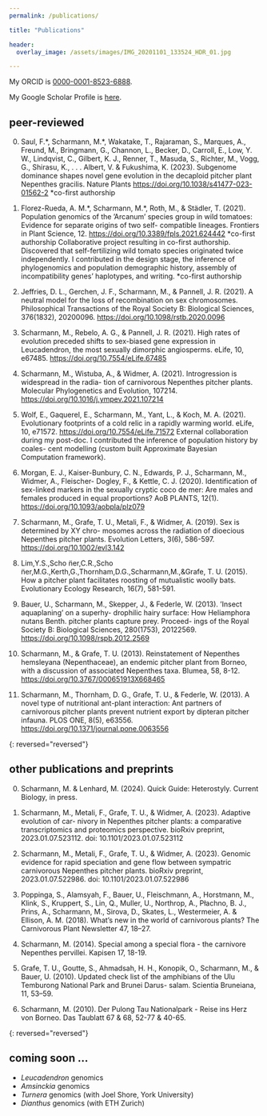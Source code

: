 ```yaml
---
permalink: /publications/

title: "Publications"

header:
  overlay_image: /assets/images/IMG_20201101_133524_HDR_01.jpg

---
```



My ORCID is [0000-0001-8523-6888](https://orcid.org/0000-0001-8523-6888).

My Google Scholar Profile is [here](https://scholar.google.com/citations?user=54kSTFkAAAAJ&hl=en).

## peer-reviewed

0. Saul, F.\*, Scharmann, M.\*, Wakatake, T., Rajaraman, S., Marques, A., Freund, M., Bringmann, G., Channon, L., Becker, D., Carroll, E., Low, Y. W., Lindqvist, C., Gilbert, K. J., Renner, T., Masuda, S., Richter, M., Vogg, G., Shirasu, K., . . . Albert, V. & Fukushima, K. (2023). Subgenome dominance shapes novel gene evolution in the decaploid pitcher plant Nepenthes gracilis. Nature Plants https://doi.org/10.1038/s41477-023-01562-2
 \*co-first authorship 

0. Florez-Rueda, A. M.\*, Scharmann, M.\*, Roth, M., & Städler, T. (2021). Population genomics of the ’Arcanum’ species group in wild tomatoes: Evidence for separate origins of two self- compatible lineages. Frontiers in Plant Science, 12. https://doi.org/10.3389/fpls.2021.624442 *co-first authorship Collaborative project resulting in co-first authorship. Discovered that self-fertilizing wild tomato species originated twice independently. I contributed in the design stage, the inference of phylogenomics and population demographic history, assembly of incompatibility genes’ haplotypes, and writing.
 \*co-first authorship 

0. Jeffries, D. L., Gerchen, J. F., Scharmann, M., & Pannell, J. R. (2021). A neutral model for the loss of recombination on sex chromosomes. Philosophical Transactions of the Royal Society B: Biological Sciences, 376(1832), 20200096. https://doi.org/10.1098/rstb.2020.0096

0. Scharmann, M., Rebelo, A. G., & Pannell, J. R. (2021). High rates of evolution preceded shifts to sex-biased gene expression in Leucadendron, the most sexually dimorphic angiosperms. eLife, 10, e67485. https://doi.org/10.7554/eLife.67485

0. Scharmann, M., Wistuba, A., & Widmer, A. (2021). Introgression is widespread in the radia- tion of carnivorous Nepenthes pitcher plants. Molecular Phylogenetics and Evolution, 107214. https://doi.org/10.1016/j.ympev.2021.107214

0. Wolf, E., Gaquerel, E., Scharmann, M., Yant, L., & Koch, M. A. (2021). Evolutionary footprints of a cold relic in a rapidly warming world. eLife, 10, e71572. https://doi.org/10.7554/eLife.71572 External collaboration during my post-doc. I contributed the inference of population history by coales- cent modelling (custom built Approximate Bayesian Computation framework).

0. Morgan, E. J., Kaiser-Bunbury, C. N., Edwards, P. J., Scharmann, M., Widmer, A., Fleischer- Dogley, F., & Kettle, C. J. (2020). Identification of sex-linked markers in the sexually cryptic coco de mer: Are males and females produced in equal proportions? AoB PLANTS, 12(1). https://doi.org/10.1093/aobpla/plz079

0. Scharmann, M., Grafe, T. U., Metali, F., & Widmer, A. (2019). Sex is determined by XY chro- mosomes across the radiation of dioecious Nepenthes pitcher plants. Evolution Letters, 3(6), 586-597. https://doi.org/10.1002/evl3.142

0. Lim,Y.S.,Scho ̈ner,C.R.,Scho ̈ner,M.G.,Kerth,G.,Thornham,D.G.,Scharmann,M.,&Grafe, T. U. (2015). How a pitcher plant facilitates roosting of mutualistic woolly bats. Evolutionary Ecology Research, 16(7), 581-591.

0. Bauer, U., Scharmann, M., Skepper, J., & Federle, W. (2013). ’Insect aquaplaning’ on a superhy- drophilic hairy surface: How Heliamphora nutans Benth. pitcher plants capture prey. Proceed- ings of the Royal Society B: Biological Sciences, 280(1753), 20122569. https://doi.org/10.1098/rspb.2012.2569

0. Scharmann, M., & Grafe, T. U. (2013). Reinstatement of Nepenthes hemsleyana (Nepenthaceae), an endemic pitcher plant from Borneo, with a discussion of associated Nepenthes taxa. Blumea, 58, 8-12. https://doi.org/10.3767/000651913X668465

0. Scharmann, M., Thornham, D. G., Grafe, T. U., & Federle, W. (2013). A novel type of nutritional ant-plant interaction: Ant partners of carnivorous pitcher plants prevent nutrient export by dipteran pitcher infauna. PLOS ONE, 8(5), e63556. https://doi.org/10.1371/journal.pone.0063556

{: reversed="reversed"}


## other publications and preprints
0. Scharmann, M. & Lenhard, M. (2024). Quick Guide: Heterostyly. Current Biology, in press.

0. Scharmann, M., Metali, F., Grafe, T. U., & Widmer, A. (2023). Adaptive evolution of car- nivory in Nepenthes pitcher plants: a comparative transcriptomics and proteomics perspective. bioRxiv preprint, 2023.01.07.523112. doi: 10.1101/2023.01.07.523112

0. Scharmann, M., Metali, F., Grafe, T. U., & Widmer, A. (2023). Genomic evidence for rapid speciation and gene flow between sympatric carnivorous Nepenthes pitcher plants. bioRxiv preprint, 2023.01.07.522986. doi: 10.1101/2023.01.07.522986

0. Poppinga, S., Alamsyah, F., Bauer, U., Fleischmann, A., Horstmann, M., Klink, S., Kruppert, S., Lin, Q., Muller, U., Northrop, A., Płachno, B. J., Prins, A., Scharmann, M., Sirova, D., Skates, L., Westermeier, A. & Ellison, A. M. (2018). What’s new in the world of carnivorous plants? The Carnivorous Plant Newsletter 47, 18–27.

0. Scharmann, M. (2014). Special among a special flora - the carnivore Nepenthes pervillei. Kapisen 17, 18-19.

0. Grafe, T. U., Goutte, S., Ahmadsah, H. H., Konopik, O., Scharmann, M., & Bauer, U. (2010). Updated check list of the amphibians of the Ulu Temburong National Park and Brunei Darus- salam. Scientia Bruneiana, 11, 53–59.

0. Scharmann, M. (2010). Der Pulong Tau Nationalpark - Reise ins Herz von Borneo. Das Taublatt 67 & 68, 52-77 & 40-65.

{: reversed="reversed"}

## coming soon ...
- *Leucadendron* genomics
- *Amsinckia* genomics
- *Turnera* genomics (with Joel Shore, York University)
- *Dianthus* genomics (with ETH Zurich)



